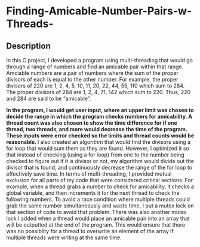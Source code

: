 # Finding-Amicable-Number-Pairs-w-Threads-

<h2>Description</h2>
<p>
  In this C project, I developed a program using multi-threading that would go through a range of numbers and find an amicable pair within that range. Amciable numbers are a pair of numbers where the sum of the proper divisors of each is equal to the other number. For example, the proper divisors of 220 are 1, 2, 4, 5, 10, 11, 20, 22, 44, 55, 110 which sum to 284. The proper divisors of 284 are 1, 2, 4, 71, 142 which sum to 220. Thus, 220 and 284 are said to be
“amicable”.
</p>
<b>
  In the program, I would get user input, where an upper limit was chosen to decide the range in which the program checks numbers for amicability. A thread count was also chosen to show the time difference for if one thread, two threads, and more would decrease the time of the program. These inputs were error checked so the limits and thread counts would be reasonable.
</b>
   I also created an algorithm that would find the divisors using a for loop that would sum them as they are found. However, I optimized it so that instead of checking (using a for loop) from one to the number being checked to figure out if it is divisor or not, my algorithm would divide out the divisor that is found, and continuously decrease the range of the for loop to effectively save time.
   In terms of multi-threading, I provided mutual exclusion for all parts of my code that were considered critical sections. For example, when a thread grabs a number to check for amicability, it checks a global variable, and then increments it for the next thread to check the following numbers. To avoid a race condition where multiple threads could grab the same number simultaneously and waste time, I put a mutex lock on that section of code to avoid that problem. There was also another mutex lock I added when a thread would place an amicable pair into an array that will be outputted at the end of the program. This would ensure that there was no possiblity for a thread to overwrite an element of the array if multiple threads were writing at the same time.
</b>

